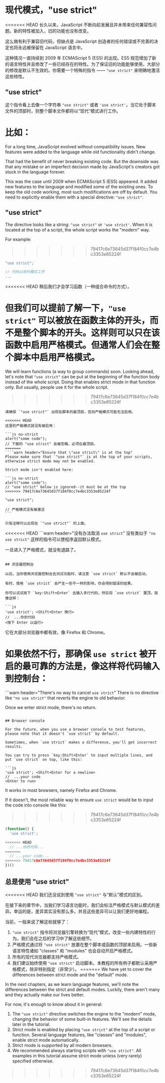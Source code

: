 # 现代模式，"use strict"

<<<<<<< HEAD
长久以来，JavaScript 不断向前发展且并未带来任何兼容性问题。新的特性被加入，旧的功能也没有改变。

这么做有利于兼容旧代码，但缺点是 JavaScript 创造者的任何错误或不完善的决定也将永远被保留在 JavaScript 语言中。

这种情况一直持续到 2009 年 ECMAScript 5 (ES5) 的出现。ES5 规范增加了新的语言特性并且修改了一些已经存在的特性。为了保证旧的功能能够使用，大部分的修改是默认不生效的。你需要一个特殊的指令 —— `"use strict"` 来明确地激活这些特性。

## "use strict"

这个指令看上去像一个字符串 `"use strict"` 或者 `'use strict'`。当它处于脚本文件的顶部时，则整个脚本文件都将以“现代”模式进行工作。

比如：
=======
For a long time, JavaScript evolved without compatibility issues. New features were added to the language while old functionality didn't change.

That had the benefit of never breaking existing code. But the downside was that any mistake or an imperfect decision made by JavaScript's creators got stuck in the language forever.

This was the case until 2009 when ECMAScript 5 (ES5) appeared. It added new features to the language and modified some of the existing ones. To keep the old code working, most such modifications are off by default. You need to explicitly enable them with a special directive: `"use strict"`.

## "use strict"

The directive looks like a string: `"use strict"` or `'use strict'`. When it is located at the top of a script, the whole script works the "modern" way.

For example:
>>>>>>> 79417c6e73645d37f184f0cc7e4bc3353e85224f

```js
"use strict";

// 代码以现代模式工作
...
```

<<<<<<< HEAD
稍后我们才会学习函数（一种组合命令的方式）。

但我们可以提前了解一下，`"use strict"` 可以被放在函数主体的开头，而不是整个脚本的开头。这样则可以只在该函数中启用严格模式。但通常人们会在整个脚本中启用严格模式。
=======
We will learn functions (a way to group commands) soon. Looking ahead, let's note that `"use strict"` can be put at the beginning of the function body instead of the whole script. Doing that enables strict mode in that function only. But usually, people use it for the whole script.
>>>>>>> 79417c6e73645d37f184f0cc7e4bc3353e85224f

````warn header="确保 \"use strict\" 出现在最顶部"
请确保 `"use strict"` 出现在脚本的最顶部，否则严格模式可能无法启用。

<<<<<<< HEAD
这里的严格模式就没有被启用：

```js no-strict
alert("some code");
// 下面的 "use strict" 会被忽略，必须在最顶部。
=======
````warn header="Ensure that \"use strict\" is at the top"
Please make sure that `"use strict"` is at the top of your scripts, otherwise strict mode may not be enabled.

Strict mode isn't enabled here:

```js no-strict
alert("some code");
// "use strict" below is ignored--it must be at the top
>>>>>>> 79417c6e73645d37f184f0cc7e4bc3353e85224f

"use strict";

// 严格模式没有被激活
```

只有注释可以出现在 `"use strict"` 的上面。
````

<<<<<<< HEAD
```warn header="没有办法取消 `use strict`"
没有类似于 `"no use strict"` 这样的指令可以使程序返回默认模式。

一旦进入了严格模式，就没有退路了。
```

## 浏览器控制台

以后，当你使用浏览器控制台去测试功能时，请注意 `use strict` 默认不会被启动。

有时，使用 `use strict` 会产生一些不一样的影响，你会得到错误的结果。

你可以试试按下 `key:Shift+Enter` 去输入多行代码，然后将 `use strict` 置顶，就像这样：

```js
'use strict'; <Shift+Enter 换行>
//  ...你的代码
<按下 Enter 以运行>
```

它在大部分浏览器中都有效，像 Firefox 和 Chrome。

如果依然不行，那确保 `use strict` 被开启的最可靠的方法是，像这样将代码输入到控制台：
=======
```warn header="There's no way to cancel `use strict`"
There is no directive like `"no use strict"` that reverts the engine to old behavior.

Once we enter strict mode, there's no return.
```

## Browser console

For the future, when you use a browser console to test features, please note that it doesn't `use strict` by default.

Sometimes, when `use strict` makes a difference, you'll get incorrect results.

You can try to press `key:Shift+Enter` to input multiple lines, and put `use strict` on top, like this:

```js
'use strict'; <Shift+Enter for a newline>
//  ...your code
<Enter to run>
```

It works in most browsers, namely Firefox and Chrome.

If it doesn't, the most reliable way to ensure `use strict` would be to input the code into console like this:
>>>>>>> 79417c6e73645d37f184f0cc7e4bc3353e85224f

```js
(function() {
  'use strict';

<<<<<<< HEAD
  // ...你的代码...
=======
  // ...your code...
>>>>>>> 79417c6e73645d37f184f0cc7e4bc3353e85224f
})()
```

## 总是使用 "use strict"

<<<<<<< HEAD
我们还没说到使用 `"use strict"` 与“默认”模式的区别。

在接下来的章节中，当我们学习语言功能时，我们会标注严格模式与默认模式的差异。幸运的是，差异其实没有那么多。并且这些差异可以让我们更好地编程。

当前，一般来说了解这些就够了：

1. `"use strict"` 指令将浏览器引擎转换为“现代”模式，改变一些内建特性的行为。我们会在之后的学习中了解这些细节。
2. 严格模式通过将 `"use strict"` 放置在整个脚本或函数的顶部来启用。一些新语言特性诸如 "classes" 和 "modules" 也会自动开启严格模式。
3. 所有的现代浏览器都支持严格模式。
4. 我们建议始终使用 `"use strict"` 启动脚本。本教程的所有例子都默认采用严格模式，除非特别指定（非常少）。
=======
We have yet to cover the differences between strict mode and the "default" mode.

In the next chapters, as we learn language features, we'll note the differences between the strict and default modes. Luckily, there aren't many and they actually make our lives better.

For now, it's enough to know about it in general:

1. The `"use strict"` directive switches the engine to the "modern" mode, changing the behavior of some built-in features. We'll see the details later in the tutorial.
2. Strict mode is enabled by placing `"use strict"` at the top of a script or function. Several language features, like "classes" and "modules", enable strict mode automatically.
3. Strict mode is supported by all modern browsers.
4. We recommended always starting scripts with `"use strict"`. All examples in this tutorial assume strict mode unless (very rarely) specified otherwise.
>>>>>>> 79417c6e73645d37f184f0cc7e4bc3353e85224f
